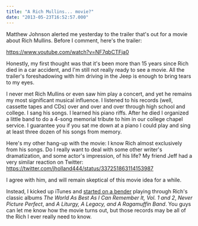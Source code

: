 ```yaml
---
title: "A Rich Mullins... movie?"
date: "2013-05-23T16:52:57.000"
---
```


Matthew Johnson alerted me yesterday to the trailer that's out for a movie about Rich Mullins. Before I comment, here's the trailer:

https://www.youtube.com/watch?v=NF7qbCTFja0

Honestly, my first thought was that it's been more than 15 years since Rich died in a car accident, and I'm still not really ready to see a movie. All the trailer's foreshadowing with him driving in the Jeep is enough to bring tears to my eyes.

I never met Rich Mullins or even saw him play a concert, and yet he remains my most significant musical influence. I listened to his records (well, cassette tapes and CDs) over and over and over through high school and college. I sang his songs. I learned his piano riffs. After he died I organized a little band to do a 4-song memorial tribute to him in our college chapel service. I guarantee you if you sat me down at a piano I could play and sing at least three dozen of his songs from memory.

Here's my other hang-up with the movie: I know Rich almost exclusively from his songs. Do I really want to deal with some other writer's dramatization, and some actor's impression, of his life? My friend Jeff had a very similar reaction on Twitter: https://twitter.com/jholland444/status/337251863114153987

I agree with him, and will remain skeptical of this movie idea for a while.

Instead, I kicked up iTunes and [started on a bender](https://twitter.com/search/realtime?q=RichMullinsBender) playing through Rich's classic albums _The World As Best As I Can Remember It, Vol. 1 and 2_, _Never Picture Perfect_, and _A Liturgy, A Legacy, and A Ragamuffin Band_. You guys can let me know how the movie turns out, but those records may be all of the Rich I ever really need to know.
